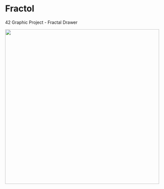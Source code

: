 # Fractol
42 Graphic Project - Fractal Drawer


<img width="500" src="https://user-images.githubusercontent.com/38796098/57732524-93048200-769d-11e9-94a9-51964a1ef34d.png">

